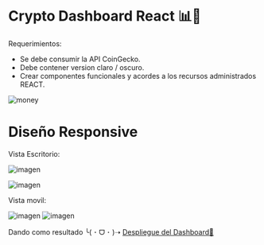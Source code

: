# Crypto Dashboard React 📊💸
Requerimientos:
- Se debe consumir la API CoinGecko.
- Debe contener version claro / oscuro.
- Crear componentes funcionales y acordes a los recursos administrados REACT.
  
![money](https://github.com/karolgalindo02/crypto-dashboard/assets/122057880/2cecc786-a7a4-4478-81d6-40dd8f5bbbeb)

# Diseño Responsive

Vista Escritorio: 

![imagen](https://github.com/karolgalindo02/crypto-dashboard/assets/122057880/c50ca35f-9acd-433c-99b4-850e4d226f97)

![imagen](https://github.com/karolgalindo02/crypto-dashboard/assets/122057880/7fe4d576-b161-40ea-a872-c650a1e6e892)

Vista movil:

![imagen](https://github.com/karolgalindo02/crypto-dashboard/assets/122057880/d3084030-f6d3-41be-885a-11235412976b)
![imagen](https://github.com/karolgalindo02/crypto-dashboard/assets/122057880/a6bd1a78-b44e-488e-87da-521949693c9c)

Dando como resultado
╰⁠(⁠ ⁠･⁠ ⁠ᗜ⁠ ⁠･⁠ ⁠)⁠➝ <a href="https://crypto-dashboard-2i3hkahde-karolgalindo02.vercel.app/"> Despliegue del Dashboard💸</a>
